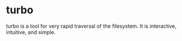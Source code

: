 # turbo

turbo is a tool for very rapid traversal of the filesystem. It is interactive, intuitive, and simple.

